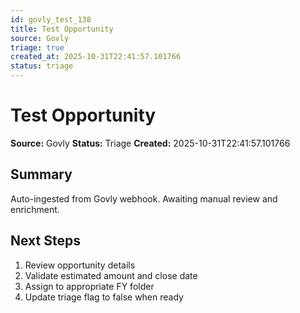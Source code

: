 ```yaml
---
id: govly_test_138
title: Test Opportunity
source: Govly
triage: true
created_at: 2025-10-31T22:41:57.101766
status: triage
---
```


# Test Opportunity

**Source:** Govly
**Status:** Triage
**Created:** 2025-10-31T22:41:57.101766

## Summary

Auto-ingested from Govly webhook. Awaiting manual review and enrichment.

## Next Steps

1. Review opportunity details
2. Validate estimated amount and close date
3. Assign to appropriate FY folder
4. Update triage flag to false when ready
